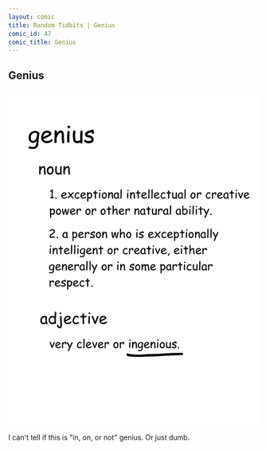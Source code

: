 ```yaml
---
layout: comic
title: Random Tidbits | Genius
comic_id: 47
comic_title: Genius
---
```


## Genius

![](/assets/images/47.png)

I can't tell if this is "in, on, or not" genius. Or just dumb.
